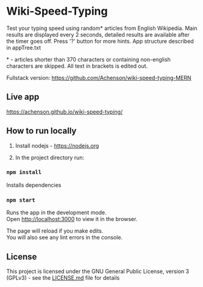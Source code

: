 # Wiki-Speed-Typing

Test your typing speed using random* articles from English Wikipedia. Main results are displayed every 2 seconds, detailed results are available after the timer goes off. Press '?' button for more hints. App structure described in appTree.txt

\* \- articles shorter than 370 characters or containing non-english characters are skipped. All text in brackets is edited out.

Fullstack version: https://github.com/Achenson/wiki-speed-typing-MERN

## Live app

https://achenson.github.io/wiki-speed-typing/

## How to run locally

1. Install nodejs - https://nodejs.org

2. In the project directory run:

### `npm install` 
Installs dependencies
### `npm start`
Runs the app in the development mode.<br />
Open [http://localhost:3000](http://localhost:3000) to view it in the browser.

The page will reload if you make edits.<br />
You will also see any lint errors in the console.

## License

This project is licensed under the GNU General Public License, version 3 (GPLv3) - see the [LICENSE.md](LICENSE.md) file for details





